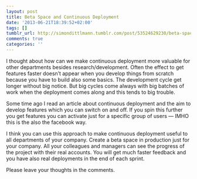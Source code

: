 ```yaml
---
layout: post
title: Beta Space and Continuous Deployment
date: '2013-06-21T18:39:52+02:00'
tags: []
tumblr_url: http://simondittlmann.tumblr.com/post/53524629230/beta-space-and-continuous-deployment
comments: true
categories: ''
---
```

<p>I thought about how can we make continuous deployment more valuable for other departments besides research/development. Often the effect to get features faster doesn’t appear when you develop things from scratch because you have to build also some basics. The development cycle get longer without big notice. But big cycles come always with big batches of work when the deployment comes along and this tends to big trouble.</p>

<p>Some time ago I read an article about continuous deployment and the aim to develop features which you can switch on and off. If you spin this further you get features you can activate just for a specific group of users — IMHO this is the also the facebook way.</p>

<p>I think you can use this approach to make continuous deployment useful to all departments of your company. Create a beta space in production just for your company. All your colleagues and managers can see the progress of the project with their real accounts. You will get much faster feedback and you have also real deployments in the end of each sprint.</p>

<p>Please leave your thoughts in the comments.</p>
